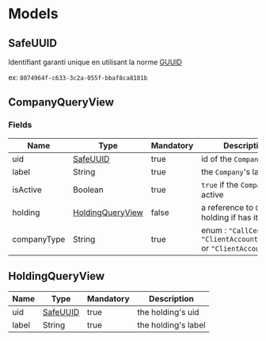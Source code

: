 # Models

## SafeUUID

Identifiant garanti unique en utilisant la norme [GUUID](https://fr.wikipedia.org/wiki/Globally_Unique_Identifier)    

ex: `8074964f-c633-3c2a-055f-bbaf8ca8181b`

## CompanyQueryView

### Fields

Name        | Type                                              | Mandatory | Description
------------| --------------------------------------------------| ----------| ----------------
uid         | [SafeUUID](#safeuuid)                             | true      | id of the `Company`
label       | String                                            | true      | the `Company`'s label
isActive    | Boolean                                           | true      | `true` if the `Company` is active
holding     | [HoldingQueryView](#holdingqueryview)             | false     | a reference to `Company`'s holding if has it
companyType | String                                            | true      | enum : `"CallCenter"` or `"ClientAccountHolding"` or `"ClientAccount"`

## HoldingQueryView 

Name        | Type                                              | Mandatory | Description
------------| --------------------------------------------------| ----------| -----------------
uid         | [SafeUUID](#safeuuid)                             | true      | the holding's uid
label       | String                                            | true      | the holding's label

